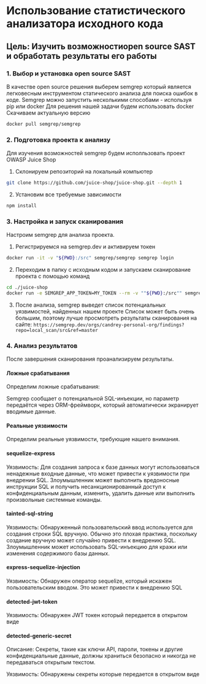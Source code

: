 # Использование статистического анализатора исходного кода

## Цель: Изучить возможностиopen source SAST и обработать результаты его работы

### 1. Выбор и установка open source SAST

В качестве open source решения выберем semgrep который является легковесным инструментом статического анализа для поиска ошибок в коде.
Semgrep можно запустить несколькими способами - используя pip или docker
Для решения нашей задачи будем использовать docker
Скачиваем актуальную версию

```bash
docker pull semgrep/semgrep
```

### 2. Подготовка проекта к анализу

Для изучения возможностей semgrep будем исполльзовать проект OWASP Juice Shop

1. Склонируем репозиторий на локальный компьютер

```bash
git clone https://github.com/juice-shop/juice-shop.git --depth 1
```

2. Установим все требуемые зависимости

```bash
npm install
```

### 3. Настройка и запуск сканирования

Настроим semgrep для анализа проекта.

1. Регистрируемся на semgrep.dev и активируем токен

```bash
docker run -it -v "${PWD}:/src" semgrep/semgrep semgrep login
```

2. Переходим в папку с исходным кодом и запускаем сканирование проекта с помощью команд

```bash
cd ./juice-shop
docker run -e SEMGREP_APP_TOKEN=MY_TOKEN --rm -v ""${PWD}:/src"" semgrep/semgrep semgrep ci
```

3. После анализа, semgrep выведет список потенциальных уязвимостей, найденных нашем проекте
Список может быть очень большим, поэтому лучше просмотреть результаты сканирования на сайте: `https://semgrep.dev/orgs/candrey-personal-org/findings?repo=local_scan/src&ref=master`

### 4. Анализ результатов

После завершения сканирования проанализируем результаты.

#### Ложные срабатывания

Определим ложные срабатывания:

Semgrep сообщает о потенциальной SQL-инъекции, но параметр передаётся через ORM-фреймворк, который автоматически экранирует вводимые данные.

#### Реальные уязвимости

Определим реальные уязвимости, требующие нашего внимания.

#### sequelize-express

Уязвимость: Для создания запроса к базе данных могут использоваться ненадежные входные данные, что может привести к уязвимости при внедрении SQL. Злоумышленник может выполнить вредоносные инструкции SQL и получить несанкционированный доступ к конфиденциальным данным, изменить, удалить данные или выполнить произвольные системные команды.

#### tainted-sql-string

Уязвимость: Обнаруженный пользовательский ввод используется для создания строки SQL вручную. Обычно это плохая практика, поскольку создание вручную может случайно привести к внедрению SQL. Злоумышленник может использовать SQL-инъекцию для кражи или изменения содержимого базы данных.

#### express-sequelize-injection

Уязвимость: Обнаружен оператор sequelize, который искажен пользовательским вводом. Это может привести к внедрению SQL

#### detected-jwt-token

Уязвимость: Обнаружен JWT токен который передается в открытом виде

#### detected-generic-secret

Описание: Секреты, такие как ключи API, пароли, токены и другие конфиденциальные данные, должны храниться безопасно и никогда не передаваться открытым текстом.

Уязвимость: Обнаружены секреты которые передается в открытом виде
